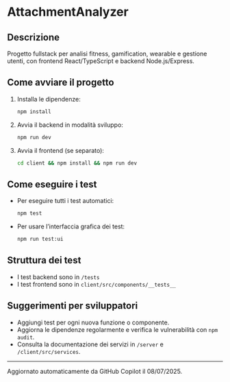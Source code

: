 # AttachmentAnalyzer

## Descrizione
Progetto fullstack per analisi fitness, gamification, wearable e gestione utenti, con frontend React/TypeScript e backend Node.js/Express.

## Come avviare il progetto

1. Installa le dipendenze:
   ```bash
   npm install
   ```
2. Avvia il backend in modalità sviluppo:
   ```bash
   npm run dev
   ```
3. Avvia il frontend (se separato):
   ```bash
   cd client && npm install && npm run dev
   ```

## Come eseguire i test

- Per eseguire tutti i test automatici:
  ```bash
  npm test
  ```
- Per usare l’interfaccia grafica dei test:
  ```bash
  npm run test:ui
  ```

## Struttura dei test
- I test backend sono in `/tests`
- I test frontend sono in `client/src/components/__tests__`

## Suggerimenti per sviluppatori
- Aggiungi test per ogni nuova funzione o componente.
- Aggiorna le dipendenze regolarmente e verifica le vulnerabilità con `npm audit`.
- Consulta la documentazione dei servizi in `/server` e `/client/src/services`.

---
Aggiornato automaticamente da GitHub Copilot il 08/07/2025.
